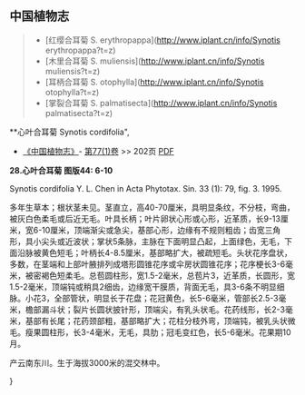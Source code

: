 

## 中国植物志

> * [红缨合耳菊  S.  erythropappa](http://www.iplant.cn/info/Synotis erythropappa?t=z)
> * [木里合耳菊  S.  muliensis](http://www.iplant.cn/info/Synotis muliensis?t=z)
> * [耳柄合耳菊  S.  otophylla](http://www.iplant.cn/info/Synotis otophylla?t=z)
> * [掌裂合耳菊  S.  palmatisecta](http://www.iplant.cn/info/Synotis palmatisecta?t=z)

**心叶合耳菊 Synotis cordifolia",

* [《中国植物志》](http://www.iplant.cn/frps)- [第77(1)卷](http://www.iplant.cn/frps/vol/77(1)) >> 202页 [PDF](http://www.iplant.cn/frps/pdf/77(1)/202.PDF)

**28.心叶合耳菊 图版44: 6-10**

Synotis cordifolia Y. L. Chen in Acta Phytotax. Sin. 33 (1): 79, fig. 3. 1995.

多年生草本；根状茎未见。茎直立，高40-70厘米，具明显条纹，不分枝，弯曲，被灰白色柔毛或后近无毛。叶具长柄；叶片卵状心形或心形，近革质，长9-13厘米，宽6-10厘米，顶端渐尖或急尖，基部心形，边缘有不规则粗齿；齿宽三角形，具小尖头或近波状；掌状5条脉，主脉在下面明显凸起，上面绿色，无毛，下面沿脉被黄色短毛；叶柄长4-8.5厘米，基部略扩大，被疏短毛。头状花序盘状，多数，在茎端和上部叶腋排列成塔形圆锥花序或伞房状圆锥花序；花序梗长3-6毫米，被密褐色短柔毛。总苞圆柱形，宽1.5-2毫米，总苞片3，近革质，长圆形，宽1.5-2毫米，顶端钝或稍具2细齿，边缘宽干膜质，背面无毛，具3-6条不明显细脉。小花3，全部管状，明显长于花盘；花冠黄色，长5-6毫米，管部长2.5-3毫米，檐部漏斗状；裂片长圆状披针形，顶端尖，有乳头状毛。花药线形，长2-3毫米，基部有长尾；花药颈部粗，基部略扩大；花柱分枝外弯，顶端钝，被乳头状微毛。瘦果圆柱形，长3-4毫米，无毛，具肋；冠毛变红色，长5-6毫米。花果期10月。

产云南东川。生于海拔3000米的混交林中。

}